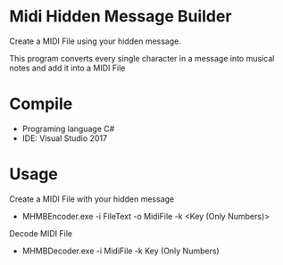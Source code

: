 # Midi Hidden Message Builder
Create a MIDI File using your hidden message.

This program converts every single character in a message into musical notes and add it into a MIDI File
# Compile

- Programing language C#
- IDE: Visual Studio 2017

# Usage
Create a MIDI File with your hidden message

- MHMBEncoder.exe -i FileText -o MidiFile -k <Key (Only Numbers)> 

Decode MIDI File

- MHMBDecoder.exe -i MidiFile -k Key (Only Numbers)

